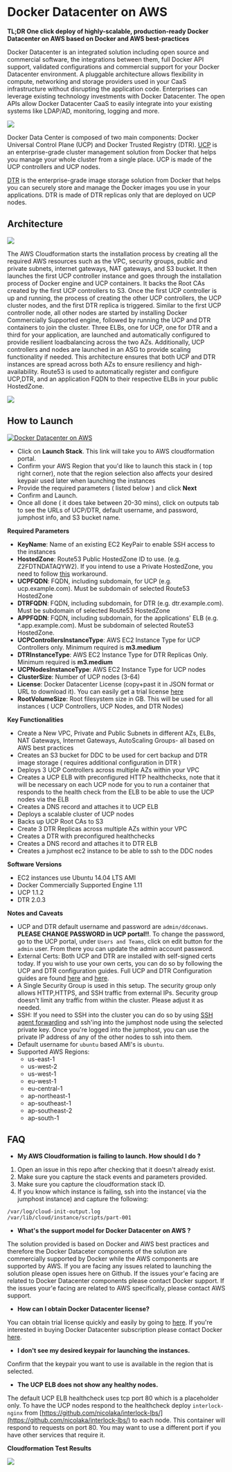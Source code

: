 # Docker Datacenter on AWS

**TL;DR One click deploy of highly-scalable, production-ready Docker Datacenter on AWS based on Docker and AWS best-practices**



Docker Datacenter is an integrated solution including open source and commercial software, the integrations between them, full Docker API support, validated configurations and commercial support for your Docker Datacenter environment. A pluggable architecture allows flexibility in compute, networking and storage providers used in your CaaS infrastructure without disrupting the application code. Enterprises can leverage existing technology investments with Docker Datacenter. The open APIs allow Docker Datacenter CaaS to easily integrate into your existing systems like LDAP/AD, monitoring, logging and more.


![](images/design_0.png)

Docker Data Center is composed of two main components: Docker Universal Control Plane (UCP) and Docker Trusted Registry (DTR). [UCP](https://docs.docker.com/docker-trusted-registry/overview/) is an enterprise-grade cluster management solution from Docker that helps you manage your whole cluster from a single place. UCP is made of the UCP controllers and UCP nodes.

[DTR](https://docs.docker.com/docker-trusted-registry/overview/) is the enterprise-grade image storage solution from Docker that helps you can securely store and manage the Docker images you use in your applications. DTR is made of DTR replicas only that are deployed on UCP nodes.

## Architecture

![](images/design_3.png)

The AWS Cloudformation starts the installation process by creating all the required AWS resources such as the VPC, security groups, public and private subnets, internet gateways, NAT gateways, and S3 bucket. It then launches the first UCP controller instance and goes through the installation process of Docker engine and UCP containers. It backs the Root CAs created by the first UCP controllers to S3. Once the first UCP controller is up and running, the process of creating the other UCP controllers, the UCP cluster nodes, and the first DTR replica is triggered. Similar to the first UCP controller node, all other nodes are started by installing Docker Commercially Supported engine, followed by running the UCP and DTR containers to join the cluster. Three ELBs, one for UCP, one for DTR and a third for your application, are launched and automatically configured to provide resilient loadbalancing across the two AZs. Additionally, UCP controllers and nodes are launched in an ASG to provide scaling functionality if needed. This architecture ensures that both UCP and DTR instances are spread across both AZs to ensure resiliency and high-availability. Route53 is used to automatically register and configure UCP,DTR, and an application FQDN to their respective ELBs in your public HostedZone.


![](images/design_2.png)

## How to Launch

[![Docker Datacenter on AWS](https://s3.amazonaws.com/cloudformation-examples/cloudformation-launch-stack.png)](https://console.aws.amazon.com/cloudformation/home?#/stacks/new?stackName=DockerDatacenter&templateURL=https://s3-us-west-2.amazonaws.com/ddc-on-aws-public/ddc_on_aws.json)


- Click on **Launch Stack**. This link will take you to AWS cloudformation portal.
- Confirm your AWS Region that you'd like to launch this stack in ( top right corner), note that the region selection also affects your desired keypair used later when launching the instances
- Provide the required parameters ( listed below ) and click **Next**
- Confirm and Launch.
- Once all done ( it does take between 20-30 mins), click on outputs tab to see the URLs of UCP/DTR, default username, and password, jumphost info, and S3 bucket name.


**Required Parameters**

- **KeyName**: Name of an existing EC2 KeyPair to enable SSH access to the instances
- **HostedZone**: Route53 Public HostedZone ID to use. (e.g. Z2FDTNDATAQYW2). If you intend to use a Private HostedZone, you need to follow [this](https://github.com/nicolaka/ddc-aws/issues/41#issuecomment-229153959) workaround.
- **UCPFQDN**: FQDN, including subdomain, for UCP (e.g. ucp.example.com). Must be subdomain of selected Route53 HostedZone
- **DTRFQDN**: FQDN, including subdomain, for DTR (e.g. dtr.example.com). Must be subdomain of selected Route53 HostedZone
- **APPFQDN**: FQDN, including subdomain, for the applications' ELB (e.g. *.app.example.com). Must be subdomain of selected Route53 HostedZone.
- **UCPControllersInstanceType**: AWS EC2 Instance Type for UCP Controllers only. Minimum required is **m3.medium**
- **DTRInstanceType**: AWS EC2 Instance Type for DTR Replicas Only. Minimum required is **m3.medium**
- **UCPNodesInstanceType**: AWS EC2 Instance Type for UCP nodes
- **ClusterSize**: Number of UCP nodes (3-64)
- **License**: Docker Datacenter License (copy+past it in JSON format or URL to download it). You can easily get a trial license [here](https://hub.docker.com/enterprise/trial/)
- **RootVolumeSize**: Root filesystem size in GB. This will be used for all instances ( UCP Controllers, UCP Nodes, and DTR Nodes)

**Key Functionalities**

- Create a New VPC, Private and Public Subnets in different AZs, ELBs, NAT Gateways, Internet Gateways, AutoScaling Groups- all based on AWS best practices
- Creates an S3 bucket for DDC to be used for cert backup and DTR image storage ( requires additional configuration in DTR )
- Deploys 3 UCP Controllers across multiple AZs  within your VPC
- Creates a UCP ELB with preconfigured HTTP healthchecks, note that it will be necessary on each UCP node for you to run a container that responds to the health check from the ELB to be able to use the UCP nodes via the ELB
- Creates a DNS record and attaches it to UCP ELB
- Deploys a scalable cluster of UCP nodes
- Backs up UCP Root CAs to S3
- Create 3 DTR Replicas across multiple AZs within your VPC
- Creates a DTR with preconfigured healthchecks
- Creates a DNS record and attaches it to DTR ELB
- Creates a jumphost ec2 instance to be able to ssh to the DDC nodes

**Software Versions**

- EC2 instances use Ubuntu 14.04 LTS AMI
- Docker Commercially Supported Engine 1.11
- UCP 1.1.2
- DTR 2.0.3

**Notes and Caveats**

- UCP and DTR default username and password are `admin/ddconaws`. **PLEASE CHANGE PASSWORD in UCP portal!!**. To change the password, go to the UCP portal, under `Users and Teams`, click on edit button for the `admin` user. From there you can update the admin account password.
- External Certs: Both UCP and DTR are installed with self-signed certs today. If you wish to use your own certs, you can do so by following the UCP and DTR configuration guides. Full UCP and DTR Configuration guides are found [here](https://docs.docker.com/ucp/configuration/use-externally-signed-certs/) and [here](https://docs.docker.com/docker-trusted-registry/configure/configuration/).
-  A Single Security Group is used in this setup. The security group only allows HTTP,HTTPS, and SSH traffic from external IPs. Security group doesn't limit any traffic from within the cluster. Please adjust it as needed.
- SSH: If you need to SSH into the cluster you can do so by using [SSH agent forwarding](https://developer.github.com/guides/using-ssh-agent-forwarding/) and ssh'ing into the jumphost node using the selected private key. Once you're logged into the jumphost, you can use the private IP address of any of the other nodes to ssh into them.
- Default username for `ubuntu` based AMI's is `ubuntu`.
- Supported AWS Regions:
	- us-east-1
	- us-west-2
	- us-west-1
	- eu-west-1
	- eu-central-1
	- ap-northeast-1
	- ap-southeast-1
	- ap-southeast-2
	- ap-south-1

## FAQ

- **My AWS Cloudformation is failing to launch. How should I do ?**

1. Open an issue in this repo after checking that it doesn't already exist.
2. Make sure you capture the stack events and parameters provided.
3. Make sure you capture the cloudformation stack ID.
4. If you know which instance is failing, ssh into the instance( via the jumphost instance) and capture the following:

```
/var/log/cloud-init-output.log
/var/lib/cloud/instance/scripts/part-001
```


- **What's the support model for Docker Datacenter on AWS ?**

The solution provided is based on Docker and AWS best practices and therefore the Docker Dataceter components of the solution are commercially supported by Docker  while the AWS components are supported by AWS. If you are facing any issues related to launching the solution please open issues here on Github. If the issues your'e facing are related to Docker Datacenter components please contact Docker support. If the issues your'e facing are related to AWS specifically, please contact AWS support.

- **How can I obtain Docker Datacenter license?**

You can obtain trial license quickly and easily by going to [here](https://store.docker.com/bundles/docker-datacenter). If you're interested in buying Docker Datacenter subscription please contact Docker [here](https://goto.docker.com/contact-us.html).

- **I don't see my desired keypair for launching the instances.**

Confirm that the keypair you want to use is available in the region that is selected.

- **The UCP ELB does not show any healthy nodes.**

The default UCP ELB healthcheck uses tcp port 80 which is a placeholder only. To have the UCP nodes respond to the healthcheck deploy `interlock-nginx` from [https://github.com/nicolaka/interlock-lbs/](https://github.com/nicolaka/interlock-lbs/) to each node. This container will respond to requests on port 80. You may want to use a different port if you have other services that require it.

**Cloudformation Test Results**

![](images/v1.1_rest_results.png)
